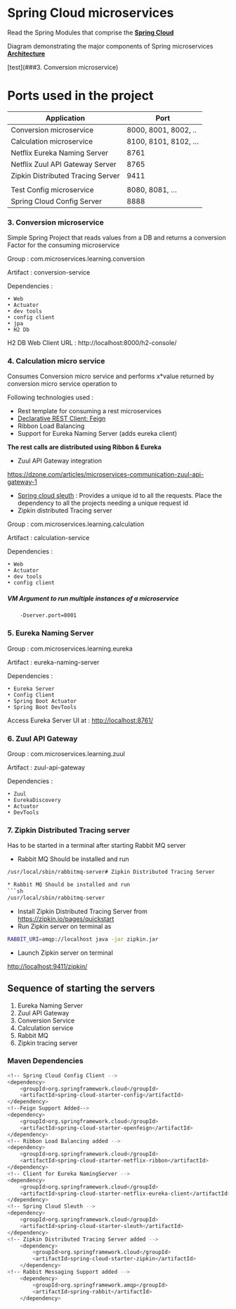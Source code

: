 # Spring Cloud microservices

Read the Spring Modules that comprise the
**[Spring Cloud](https://spring.io/projects/spring-cloud#:~:targetText=Spring%20Cloud%20provides%20tools%20for,distributed%20sessions%2C%20cluster%20state)**

Diagram demonstrating the major components of Spring microservices
**[Architecture](https://spring.io/img/homepage/diagram-distributed-systems.svg)**

[test](###3. Conversion microservice)

# Ports used in the project

|Application | Port |
-------------|-------
|Conversion microservice |8000, 8001, 8002, ..|
|Calculation microservice |8100, 8101, 8102, …|
|Netflix Eureka Naming Server | 8761|
|Netflix Zuul API Gateway Server | 8765|
|Zipkin Distributed Tracing Server |9411|
|||
|Test Config microservice | 8080, 8081, …|
|Spring Cloud Config Server | 8888|


###  3. Conversion microservice
Simple Spring Project that reads values from a DB and returns a conversion Factor for the consuming microservice

Group : com.microservices.learning.conversion

Artifact : conversion-service

Dependencies :

    • Web
    • Actuator
    • dev tools
    • config client
    • jpa
    • H2 Db

H2 DB Web Client URL : http://localhost:8000/h2-console/

###  4. Calculation micro service
Consumes Conversion micro service and performs x*value returned by conversion micro service operation to

Following technologies used :

* Rest template for consuming a rest microservices
* [Declarative REST Client: Feign](https://cloud.spring.io/spring-cloud-netflix/multi/multi_spring-cloud-feign.html)
* Ribbon Load Balancing
* Support for Eureka Naming Server (adds eureka client)

**The rest calls are distributed using Ribbon & Eureka**
* Zuul API Gateway integration

https://dzone.com/articles/microservices-communication-zuul-api-gateway-1


* [Spring cloud sleuth](https://cloud.spring.io/spring-cloud-sleuth/reference/html/) : Provides a unique id to all the requests. Place the dependency to all the projects needing a unique request id
* Zipkin distributed Tracing server

Group : com.microservices.learning.calculation

Artifact : calculation-service

Dependencies :

	• Web
	• Actuator
	• dev tools
	• config client

##### VM Argument to run multiple instances of a microservice
		-Dserver.port=8001

###  5. Eureka Naming Server

Group : com.microservices.learning.eureka

Artifact : eureka-naming-server

Dependencies :

	• Eureka Server
	• Config Client
	• Spring Boot Actuator
	• Spring Boot DevTools

Access Eureka Server UI at : <http://localhost:8761/>


###  6. Zuul API Gateway

Group : com.microservices.learning.zuul

Artifact : zuul-api-gateway

Dependencies :

	• Zuul
	• EurekaDiscovery
	• Actuator
	• DevTools

### 7. Zipkin Distributed Tracing server

Has to be started in a terminal after starting Rabbit MQ server

* Rabbit MQ Should be installed and run
```sh
/usr/local/sbin/rabbitmq-server# Zipkin Distributed Tracing Server

* Rabbit MQ Should be installed and run
```sh
/usr/local/sbin/rabbitmq-server
```
* Install Zipkin Distributed Tracing Server from
<https://zipkin.io/pages/quickstart>
* Run Zipkin server on terminal as
```sh
RABBIT_URI=amqp://localhost java -jar zipkin.jar
```

* Launch Zipkin server on terminal

<http://localhost:9411/zipkin/>

## Sequence of starting the servers
1. Eureka Naming Server
2. Zuul API Gateway
3. Conversion Service
4. Calculation service
5. Rabbit MQ
6. Zipkin tracing server
### Maven Dependencies

```sh
<!-- Spring Cloud Config Client -->
<dependency>
	<groupId>org.springframework.cloud</groupId>
	<artifactId>spring-cloud-starter-config</artifactId>
</dependency>
<!--Feign Support Added-->
<dependency>
	<groupId>org.springframework.cloud</groupId>
	<artifactId>spring-cloud-starter-openfeign</artifactId>
</dependency>
<!-- Ribbon Load Balancing added -->
<dependency>
	<groupId>org.springframework.cloud</groupId>
	<artifactId>spring-cloud-starter-netflix-ribbon</artifactId>
</dependency>
<!-- Client for Eureka NamingServer -->
<dependency>
	<groupId>org.springframework.cloud</groupId>
	<artifactId>spring-cloud-starter-netflix-eureka-client</artifactId>
</dependency>
<!-- Spring Cloud Sleuth -->
<dependency>
    <groupId>org.springframework.cloud</groupId>
    <artifactId>spring-cloud-starter-sleuth</artifactId>
</dependency>
<!-- Zipkin Distributed Tracing Server added -->
    <dependency>
        <groupId>org.springframework.cloud</groupId>
        <artifactId>spring-cloud-starter-zipkin</artifactId>
    </dependency>
<!-- Rabbit Messaging Support added -->
    <dependency>
        <groupId>org.springframework.amqp</groupId>
        <artifactId>spring-rabbit</artifactId>
    </dependency>
```
